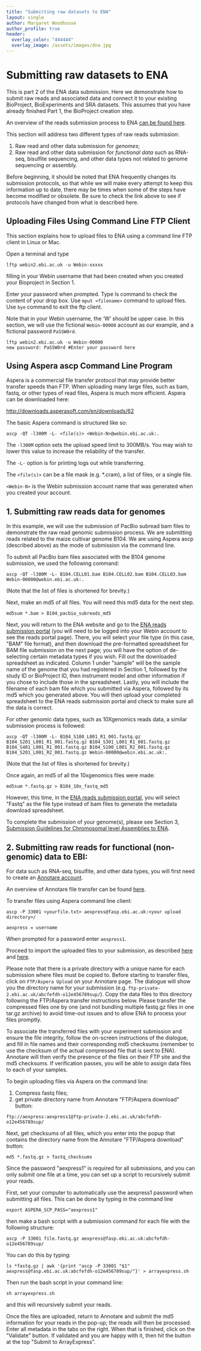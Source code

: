 ```yaml
---
title: "Submitting raw datasets to ENA"
layout: single
author: Margaret Woodhouse
author_profile: true
header:
  overlay_color: "444444"
  overlay_image: /assets/images/dna.jpg
---
```


# Submitting raw datasets to ENA

This is part 2 of the ENA data submission. Here we demonstrate how to submit raw reads and associated data and connect it to your existing BioProject, BioExperiments and SRA datasets. This assumes that you have already finished Part 1, the BioProject creation step.

An overview of the reads submission process to ENA [can be found here](https://ena-docs.readthedocs.io/en/latest/submit/reads.html).

This section will address two different types of raw reads submission:

1. Raw read and other data submission for *genomes*;
2. Raw read and other data submission for *functional data* such as RNA-seq, bisulfite sequencing, and other data types not related to genome sequencing or assembly.

Before beginning, it should be noted that ENA frequently changes its submission protocols,  so that while we will make every attempt to keep this information up to date, there may be times when some of the steps have become modified or obsolete. Be sure to check the link above to see if protocols have changed from what is described here.

## Uploading Files Using Command Line FTP Client

This section explains how to upload files to ENA using a command line FTP client in Linux or Mac.

Open a terminal and type

```
lftp webin2.ebi.ac.uk -u Webin-xxxxx
```

filling in your Webin username that had been created when you created your Bioproject in Section 1.

Enter your password when prompted. Type ls command to check the content of your drop box. Use `mput <filename>` command to upload files. Use `bye` command to exit the ftp client.

Note that in your Webin username, the ‘W’ should be upper case. In this section, we will use the fictional `Webin-00000` account as our example, and a fictional password `PaSSW0rd`.

```
lftp webin2.ebi.ac.uk -u Webin-00000
new password: PaSSW0rd #Enter your password here
```

## Using Aspera ascp Command Line Program

Aspera is a commercial file transfer protocol that may provide better transfer speeds than FTP. When uploading many large files, such as bam, fastq, or other types of read files, Aspera is much more efficient. Aspera can be downloaded here:

http://downloads.asperasoft.com/en/downloads/62

The basic Aspera command is structured like so:

```
ascp -QT -l300M -L- <file(s)> <Webin-N>@webin.ebi.ac.uk:.
```

The `-l300M` option sets the upload speed limit to 300MB/s. You may wish to lower this value to increase the reliability of the transfer.

The `-L-` option is for printing logs out while transferring.

The `<file(s)>` can be a file mask (e.g. *.cram), a list of files, or a single file.

`<Webin-N>` is the Webin submission account name that was generated when you created your account.


## 1. Submitting raw reads data for genomes


In this example, we will use the submission of PacBio subread bam files to demonstrate the raw read genomic submission process. We are submitting reads related to the maize cultivar genome B104. We are using Aspera ascp (described above) as the mode of submission via the command line.

To submit all PacBio bam files associated with the B104 genome submission, we used the following command:

```
ascp -QT -l300M -L- B104.CELL01.bam B104.CELL02.bam B104.CELL03.bam Webin-00000@webin.ebi.ac.uk:.
```
(Note that the list of files is shortened for brevity.)

Next, make an md5 of all files. You will need this md5 data for the next step.

```
md5sum *.bam > B104_pacbio_subreads_md5
```


Next, you will return to the ENA website and go to the [ENA reads submission portal](https://www.ebi.ac.uk/ena/submit/webin/read-submission) (you will need to be logged into your Webin account to see the reads portal page). There, you will select your file type (in this case, "BAM" file format), and then download the pre-formatted spreadsheet for BAM file submission on the next page; you will have the option of de-selecting certain metadata types if you wish. Fill out the downloaded spreadsheet as indicated. Column 1 under "sample" will be the sample name of the genome that you had registered in Section 1, followed by the study ID or BioProject ID, then instrument model and other information if you chose to include those in the spreadsheet. Lastly, you will include the filename of each bam file which you submitted via Aspera, followed by its md5 which you generated above. You will then upload your completed spreadsheet to the ENA reads submission portal and check to make sure all the data is correct.


For other genomic data types, such as 10Xgenomics reads data, a similar submission process is followed:

```
ascp -QT -l300M -L- B104_S100_L001_R1_001.fastq.gz B104_S201_L001_R1_001.fastq.gz B104_S301_L001_R1_001.fastq.gz B104_S401_L001_R1_001.fastq.gz B104_S100_L001_R2_001.fastq.gz B104_S201_L001_R2_001.fastq.gz Webin-00000@webin.ebi.ac.uk:.
```
(Note that the list of files is shortened for brevity.)

Once again, an md5 of all the 10xgenomics files were made:

```
md5sum *.fastq.gz > B104_10x_fastq_md5
```

However, this time, in the [ENA reads submission portal](https://www.ebi.ac.uk/ena/submit/webin/read-submission), you will select "Fastq" as the file type instead of bam files to generate the metadata download spreadsheet.

To complete the submission of your genome(s), please see Section 3, [Submission Guidelines for Chromosomal level Assemblies to ENA](https://bioinformaticsworkbook.org/dataWrangling/ena-genome-submission.html#gsc.tab=0).



## 2. Submitting raw reads for functional (non-genomic) data to EBI:

For data such as RNA-seq, bisulfite, and other data types, you will first need to create an [Annotare account](https://www.ebi.ac.uk/fg/annotare/).

An overview of Annotare file transfer can be found [here](https://www.ebi.ac.uk/fg/annotare/help/ftp_upload.html#TerminalFTP).

To transfer files using Aspera command line client:

```
ascp -P 33001 <yourfile.txt> aexpress@fasp.ebi.ac.uk:<your upload directory>/

aexpress = username
```

When prompted for a password enter `aexpress1`.

Proceed to import the uploaded files to your submission, as described [here](https://www.ebi.ac.uk/fg/annotare/help/sample_attributes.html#annotate) and [here](https://www.ebi.ac.uk/arrayexpress/help/UHTS_submissions.html#HowToSubmit).

Please note that there is a private directory with a unique name for each submission where files must be copied to. Before starting to transfer files, click on `FTP/Aspera Upload` on your Annotare page. The dialogue will show you the directory name for your submission (e.g. `ftp-private-2.ebi.ac.uk/abcfefdh-o12e456789sup/`). Copy the data files to this directory following the FTP/Aspera transfer instructions below. Please transfer the compressed files one by one (and not bundling multiple fastq.gz files in one tar.gz archive) to avoid time-out issues and to allow ENA to process your files promptly.

To associate the transferred files with your experiment submission and ensure the file integrity, follow the on-screen instructions of the dialogue, and fill in file names and their corresponding md5 checksums (remember to use the checksum of the actual compressed file that is sent to ENA). Annotare will then verify the presence of the files on their FTP site and the md5 checksums. If verification passes, you will be able to assign data files to each of your samples.

To begin uploading files via Aspera on the command line:


1. Compress fastq files;
2. get private directory name from Annotare "FTP/Aspera download" button:

```
ftp://aexpress:aexpress1@ftp-private-2.ebi.ac.uk/abcfefdh-o12e456789sup/
```

Next, get checksums of all files, which you enter into the popup that contains the directory name from the Annotare "FTP/Aspera download" button:

```
md5 *.fastq.gz > fastq_checksums
```

Since the password "aexpress1" is required for all submissions, and you can only submit one file at a time, you can set up a script to recursively submit your reads.

First, set your computer to automatically use the aexpress1 password when submitting all files. This can be done by typing in the command line

```
export ASPERA_SCP_PASS="aexpress1"
```

then make a bash script with a submission command for each file with the following structure:

```
ascp -P 33001 file.fastq.gz aexpress@fasp.ebi.ac.uk:abcfefdh-o12e456789sup/
```

You can do this by typing:

```
ls *fastq.gz | awk '{print "ascp -P 33001 "$1" aexpress@fasp.ebi.ac.uk:abcfefdh-o12e456789sup/"}' > arrayexpress.sh
```

Then run the bash script in your command line:

```
sh arrayexpress.sh
```

and this will recursively submit your reads.


Once the files are uploaded, return to Annotare and submit the md5 information for your reads in the pop-up; the reads will then be processed. Enter all metadata in the tabs on the right. When that is finished, click on the "Validate" button. If validated and you are happy with it, then hit the button at the top "Submit to ArrayExpress".
